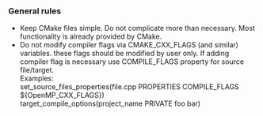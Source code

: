 
### General rules ###

* Keep CMake files simple. Do not complicate more than necessary. Most functionality is already provided by CMake.
* Do not modify compiler flags via CMAKE_CXX_FLAGS (and similar) variables. these flags should be modified by user only. 
  If adding compiler flag is necessary use COMPILE_FLAGS property for source file/target.<br/>
  Examples:<br/>
  set_source_files_properties(file.cpp PROPERTIES COMPILE_FLAGS ${OpenMP_CXX_FLAGS})<br/>
  target_compile_options(project_name PRIVATE foo bar)
